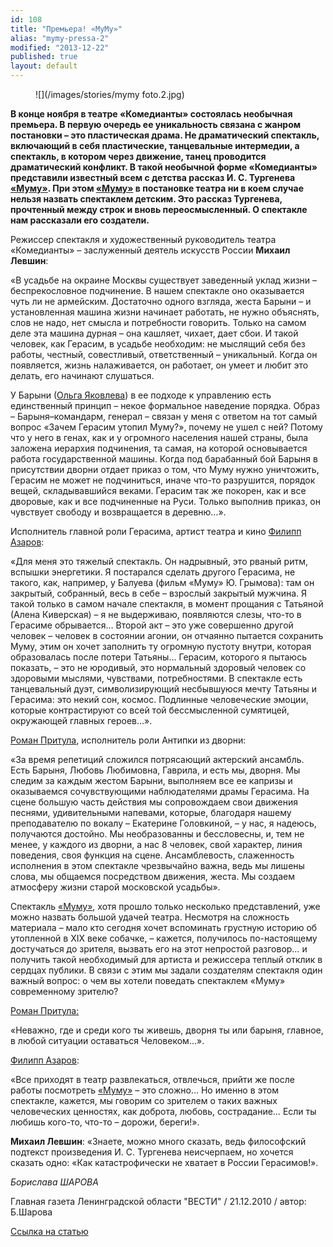 ```yaml
---
id: 108
title: "Премьера! «МуМу»"
alias: "mymy-pressa-2"
modified: "2013-12-22"
published: true
layout: default
---
```


<figure>
![](/images/stories/mymy foto.2.jpg)
</figure>

**В конце ноября в театре «Комедианты» состоялась необычная премьера. В первую очередь ее уникальность связана с жанром постановки – это пластическая драма. Не драматический спектакль, включающий в себя пластические, танцевальные интермедии, а спектакль, в котором через движение, танец проводится драматический конфликт. В такой необычной форме «Комедианты» представили известный всем с детства рассказ И. С. Тургенева [«Муму»](46-mumu.html). При этом [«Муму»](46-mumu.html) в постановке театра ни в коем случае нельзя назвать спектаклем детским. Это рассказ Тургенева, прочтенный между строк и вновь переосмысленный. О спектакле нам рассказали его создатели.**

Режиссер спектакля и художественный руководитель театра «Комедианты» – заслуженный деятель искусств России **Михаил Левшин**:

«В усадьбе на окраине Москвы существует заведенный уклад жизни – беспрекословное подчинение. В нашем спектакле оно оказывается чуть ли не армейским. Достаточно одного взгляда, жеста Барыни – и установленная машина жизни начинает работать, не нужно объяснять, слов не надо, нет смысла и потребности говорить. Только на самом деле эта машина дурная – она кашляет, чихает, дает сбои. И такой человек, как Герасим, в усадьбе необходим: не мыслящий себя без работы, честный, совестливый, ответственный – уникальный. Когда он появляется, жизнь налаживается, он работает, он умеет и любит это делать, его начинают слушаться.

У Барыни ([Ольга Яковлева](89-olga-yakovleva.html)) в ее подходе к управлению есть единственный принцип – некое формальное наведение порядка. Образ – Барыня–командарм, генерал – связан у меня с ответом на тот самый вопрос «Зачем Герасим утопил Муму?», почему не ушел с ней? Потому что у него в генах, как и у огромного населения нашей страны, была заложена иерархия подчинения, та самая, на которой основывается работа государственной машины. Когда под барабанный бой Барыня в присутствии дворни отдает приказ о том, что Муму нужно уничтожить, Герасим не может не подчиниться, иначе что-то разрушится, порядок вещей, складывавшийся веками. Герасим так же покорен, как и все дворовые, как и все подчиненные на Руси. Только выполнив приказ, он чувствует свободу и возвращается в деревню…».

Исполнитель главной роли Герасима, артист театра и кино [Филипп Азаров](21-fillipp-azarov.html):

«Для меня это тяжелый спектакль. Он надрывный, это рваный ритм, вспышки энергетики. Я постарался сделать другого Герасима, не такого, как, например, у Балуева (фильм «Муму» Ю. Грымова): там он закрытый, собранный, весь в себе – взрослый закрытый мужчина. Я такой только в самом начале спектакля, в момент прощания с Татьяной (Алена Киверская) – я не выдерживаю, появляются слезы, что-то в Герасиме обрывается… Второй акт – это уже совершенно другой человек – человек в состоянии агонии, он отчаянно пытается сохранить Муму, этим он хочет заполнить ту огромную пустоту внутри, которая образовалась после потери Татьяны… Герасим, которого я пытаюсь показать, – это не юродивый, это нормальный здоровый человек со здоровыми мыслями, чувствами, потребностями. В спектакле есть танцевальный дуэт, символизирующий несбывшуюся мечту Татьяны и Герасима: это некий сон, космос. Подлинные человеческие эмоции, которые контрастируют со всей той бессмысленной сумятицей, окружающей главных героев…».

[Роман Притула](50-roman-pritula.html), исполнитель роли Антипки из дворни:

«За время репетиций сложился потрясающий актерский ансамбль. Есть Барыня, Любовь Любимовна, Гаврила, и есть мы, дворня. Мы следим за каждым жестом Барыни, выполняем все ее капризы и оказываемся сочувствующими наблюдателями драмы Герасима. На сцене большую часть действия мы сопровождаем свои движения песнями, удивительными напевами, которые, благодаря нашему преподавателю по вокалу – Екатерине Головкиной, – у нас, я надеюсь, получаются достойно. Мы необразованны и бессловесны, и, тем не менее, у каждого из дворни, а нас 8 человек, свой характер, линия поведения, своя функция на сцене. Ансамблевость, слаженность исполнения в этом спектакле чрезвычайно важна, ведь мы лишены слова, мы общаемся посредством движения, жеста. Мы создаем атмосферу жизни старой московской усадьбы».

Спектакль [«Муму»](46-mumu.html), хотя прошло только несколько представлений, уже можно назвать большой удачей театра. Несмотря на сложность материала – мало кто сегодня хочет вспоминать грустную историю об утопленной в XIX веке собачке, – кажется, получилось по-настоящему достучаться до зрителя, вызвать его на этот непростой разговор… и получить такой необходимый для артиста и режиссера теплый отклик в сердцах публики. В связи с этим мы задали создателям спектакля один важный вопрос: о чем вы хотели поведать спектаклем «Муму» современному зрителю?

[Роман Притула:](50-roman-pritula.html)

«Неважно, где и среди кого ты живешь, дворня ты или барыня, главное, в любой ситуации оставаться Человеком…».

[Филипп Азаров](21-fillipp-azarov.html):

«Все приходят в театр развлекаться, отвлечься, прийти же после работы посмотреть [«Муму»](46-mumu.html) – это сложно… Но именно в этом спектакле, кажется, мы говорим со зрителем о таких важных человеческих ценностях, как доброта, любовь, сострадание… Если ты любишь кого-то, что-то – дорожи, береги!».

**Михаил Левшин**: «Знаете, можно много сказать, ведь философский подтекст произведения И. С. Тургенева неисчерпаем, но хочется сказать одно: «Как катастрофически не хватает в России Герасимов!».

_Борислава ШАРОВА_

Главная газета Ленинградской области "ВЕСТИ" / 21.12.2010 / автор: Б.Шарова

[Ссылка на статью](http://lenoblast.bezformata.ru/listnews/mumu-v-komediantah/358378)